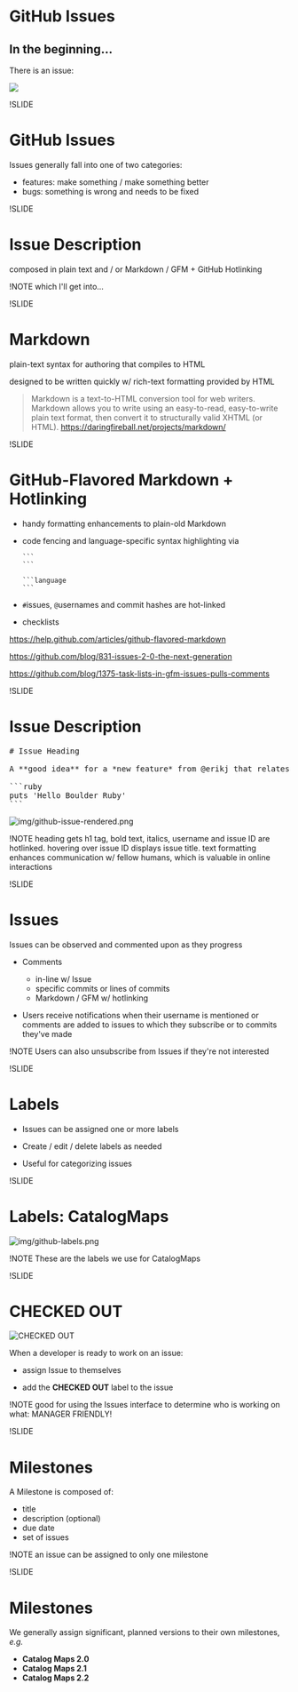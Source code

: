 # GitHub Issues

## In the beginning...

There is an issue:

<img src=img/new-issue-screenshot.png>

!SLIDE

# GitHub Issues

Issues generally fall into one of two categories:

- features: make something / make something better
- bugs: something is wrong and needs to be fixed

!SLIDE

# Issue Description

composed in plain text and / or Markdown / GFM + GitHub Hotlinking

!NOTE
which I'll get into...

!SLIDE

# Markdown

plain-text syntax for authoring that compiles to HTML

designed to be written quickly w/ rich-text formatting provided by HTML

> Markdown is a text-to-HTML conversion tool for web writers. Markdown allows you to write using an easy-to-read, easy-to-write plain text format, then convert it to structurally valid XHTML (or HTML). https://daringfireball.net/projects/markdown/

!SLIDE

# GitHub-Flavored Markdown + Hotlinking

- handy formatting enhancements to plain-old Markdown
- code fencing  and language-specific syntax highlighting via

      ```
      ```

      ```language
      ```

- `#`issues, `@`usernames and commit hashes are hot-linked
- checklists

https://help.github.com/articles/github-flavored-markdown

https://github.com/blog/831-issues-2-0-the-next-generation

https://github.com/blog/1375-task-lists-in-gfm-issues-pulls-comments

!SLIDE

# Issue Description

<pre>
# Issue Heading

A **good idea** for a *new feature* from @erikj that relates to #60:

```ruby
puts 'Hello Boulder Ruby'
```
</pre>

![img/github-issue-rendered.png](img/github-issue-rendered.png)

!NOTE
heading gets h1 tag, bold text, italics, username and issue ID are hotlinked.
hovering over issue ID displays issue title.
text formatting enhances communication w/ fellow humans, which is valuable in online interactions

!SLIDE

# Issues

Issues can be observed and commented upon as they progress

- Comments
  - in-line w/ Issue
  - specific commits or lines of commits
  - Markdown / GFM w/ hotlinking

- Users receive notifications when their username is mentioned or comments are added to issues to which they subscribe or to commits they've made

!NOTE
Users can also unsubscribe from Issues if they're not interested

!SLIDE

# Labels

- Issues can be assigned one or more labels

- Create / edit / delete labels as needed

- Useful for categorizing issues

!SLIDE

# Labels: CatalogMaps

![img/github-labels.png](img/github-labels.png)

!NOTE
These are the labels we use for CatalogMaps

!SLIDE

# CHECKED OUT

![CHECKED OUT](img/checked-out-screenshot.png)

When a developer is ready to work on an issue:

- assign Issue to themselves

- add the **CHECKED OUT** label to the issue

!NOTE
good for using the Issues interface to determine who is working on what: MANAGER FRIENDLY!

!SLIDE

# Milestones

A Milestone is composed of:

- title
- description (optional)
- due date
- set of issues

!NOTE
an issue can be assigned to only one milestone

!SLIDE

# Milestones

We generally assign significant, planned versions to their own milestones, *e.g.*

- **Catalog Maps 2.0**
- **Catalog Maps 2.1**
- **Catalog Maps 2.2**
